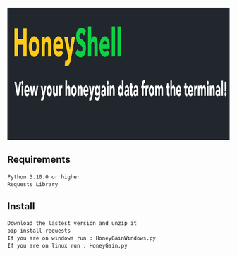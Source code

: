 ﻿<p align="center">
  <img width="1091" height="300" src="https://github.com/Toxic-Omega/HoneyShell/blob/main/title.png">
</p>

## Requirements
```sh
Python 3.10.0 or higher
Requests Library
```
## Install
```sh
Download the lastest version and unzip it
pip install requests
If you are on windows run : HoneyGainWindows.py
If you are on linux run : HoneyGain.py
```
